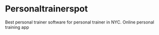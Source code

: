 # Personaltrainerspot
Best personal trainer software for  personal trainer in NYC. Online personal training app

